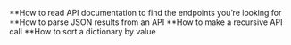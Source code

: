 **How to read API documentation to find the endpoints you’re looking for
**How to parse JSON results from an API
**How to make a recursive API call
**How to sort a dictionary by value
